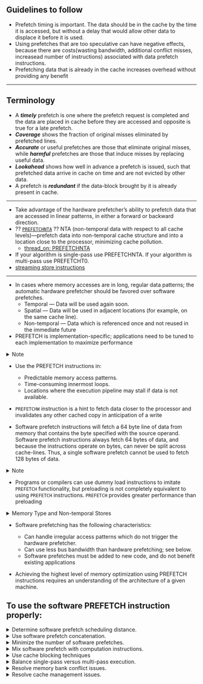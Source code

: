 ## Guidelines to follow
- Prefetch timing is important. The data should be in the cache by the time it is accessed, but without a delay that would allow other data to displace it before it is used. 
- Using prefetches that are too speculative can have negative effects, because there are costs(wasting bandwidth, additional conflict misses, increasead number of instructions) associated with data prefetch instructions.
- Prefetching data that is already in the cache increases overhead without providing any benefit 
---
## Terminology
- A ***timely*** prefetch is one where the prefetch request is completed and the data are placed in cache before they are accessed and opposite is true for a late prefetch.
- ***Coverage*** shows the fraction of original misses eliminated by prefetched lines.
- ***Accurate*** or useful prefetches are those that eliminate original misses, while ***harmful*** prefetches are those that induce misses by replacing useful data.
- ***Lookahead*** shows how well in advance a prefetch is issued, such that prefetched data arrive in cache on time and are not evicted by other data.
- A prefetch is ***redundant*** if the data-block brought by it is already present in cache.
---

- Take advantage of the hardware prefetcher’s ability to prefetch data that are accessed in linear patterns, in either a forward or backward direction.
- ?? [`PREFETCHNTA`](https://stackoverflow.com/questions/53270421/difference-between-prefetch-and-prefetchnta-instructions) ?? NTA (non-temporal data with respect to all cache levels)—prefetch data into non-temporal cache structure and into a location close to the processor, minimizing cache pollution.
    - [thread_on: PREFETCHNTA](https://groups.google.com/g/comp.lang.asm.x86/c/KubGb45proI)
- If your algorithm is single-pass use PREFETCHNTA. If your algorithm is multi-pass use 
PREFETCHT0.
-  [streaming store instructions](https://www.intel.com/content/dam/develop/external/us/en/documents/streaming-stores-2.pdf)

---

- In cases where memory accesses are in long, regular data patterns; the automatic hardware prefetcher should be favored over software prefetches.
    - Temporal — Data will be used again soon.
    - Spatial — Data will be used in adjacent locations (for example, on the same cache line).
    - Non-temporal — Data which is referenced once and not reused in the immediate future
- PREFETCH is implementation-specific; applications need to be tuned to each implementation to maximize performance

<details>
<summary> Note </summary>

> Using the PREFETCH instruction is recommended only if data does not fit in cache. Use of software prefetch should be limited to memory addresses that are managed or owned within the application context. Prefetching to addresses that are not mapped to physical pages can experience non-deterministic performance penalty. For example specifying a NULL pointer (0L) as address for a prefetch can cause long delays.
</details>

- Use the PREFETCH instructions in:
    - Predictable memory access patterns.
    - Time-consuming innermost loops.
    - Locations where the execution pipeline may stall if data is not available.

- `PREFETCHW` instruction is a hint to fetch data closer to the processor and invalidates any other cached copy in anticipation of a write
- Software prefetch instructions will fetch a 64 byte line of data from memory that contains the byte specified with the source operand. Software prefetch instructions always fetch 64 bytes of data, and because the instructions operate on bytes, can never be split across cache-lines. Thus, a single software prefetch cannot be used to fetch 128 bytes of data.

<details>
<summary> Note </summary>

> At the time of `PREFETCH`, if data is already found in a cache level that is closer to the processor than the cache level specified by the instruction, no data movement occurs.

</details>

- Programs or compilers can use dummy load instructions to imitate `PREFETCH` functionality, but preloading is not completely equivalent to using `PREFETCH` instructions. `PREFETCH` provides greater performance than preloading

<details>
<summary> Memory Type and Non-temporal Stores </summary>

Memory type can take precedence over a non-temporal hint, leading to the following considerations:
- If the programmer specifies a non-temporal store to strongly-ordered uncacheable memory (for example, Uncacheable (UC) or Write-Protect (WP) memory types), then the store behaves like an uncacheable store. The non-temporal hint is ignored and the memory type for the region is retained.
- If the programmer specifies the weakly-ordered uncacheable memory type of Write-Combining (WC), then the non-temporal store and the region have the same semantics and there is no conflict.
- If the programmer specifies a non-temporal store to cacheable memory (for example, Write-Back (WB) or Write-Through (WT) memory types), two cases may result:

>_CASE 1_ If the data is present in the cache hierarchy, the instruction will ensure consistency. A particular processor may choose different ways to implement this. The following approaches are probable: (a) updating data in-place in the cache hierarchy while preserving the memory type semantics assigned to that region or (b) evicting the data from the caches and writing the new non-temporal data to memory (with WC semantics).

- The approaches (separate or combined) can be different for different processors.

- If the streaming store hits a line that is present in the first-level cache, the store data is combined in place within the first-level cache. If the streaming store hits a line present in the second-level, 
the line and stored data is flushed from the second-level to system memory.

>_CASE 2_ If the data is not present in the cache hierarchy and the destination region is mapped as WB or WT; the transaction will be weakly ordered and is subject to all WC memory semantics.This non-temporal store will not write-allocate. Different implementations may choose to collapse and combine such stores.

</details>

- Software prefetching has the following characteristics:
    - Can handle irregular access patterns which do not trigger the hardware prefetcher.
    - Can use less bus bandwidth than hardware prefetching; see below.
    - Software prefetches must be added to new code, and do not benefit existing applications

- Achieving the highest level of memory optimization using PREFETCH instructions requires an understanding of the architecture of a given machine.

## To use the software PREFETCH instruction properly:

<details>
<summary> Determine software prefetch scheduling distance.</summary>

We define a new term, prefetch scheduling distance (PSD), which is represented by the number of iterations
- For large loops, prefetch 
scheduling distance can be set to 1 (that is, schedule prefetch instructions one iteration ahead). 
- For small 
loop bodies (that is, loop iterations with little computation), the prefetch scheduling distance must be 
more than one iteration 
</details>

<details>
<summary> Use software prefetch concatenation.</summary>

</details>

<details>
<summary> Minimize the number of software prefetches.</summary>

</details>

<details>
<summary> Mix software prefetch with computation instructions.</summary>

</details>

<details>
<summary> Use cache blocking techniques</summary>

</details>

<details>
<summary> Balance single-pass versus multi-pass execution.</summary>

</details>

<details>
<summary> Resolve memory bank conflict issues.</summary>

</details>

<details>
<summary> Resolve cache management issues.</summary>

</details>